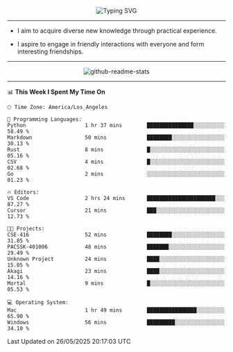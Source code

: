 <p align="center">
  <img src="https://readme-typing-svg.demolab.com?font=Fira+Code&weight=500&size=32&duration=2500&pause=1600&center=true&vCenter=true&random=false&width=1024&height=64&lines=Hi+there+%F0%9F%91%8B;I'm+delighted+you+could+make+it+here+%F0%9F%8E%89;I'm+Harry%2C+a+college+student+still+finding+my+way" alt="Typing SVG" />
</p>


---


- I aim to acquire diverse new knowledge through practical experience.

- I aspire to engage in friendly interactions with everyone and form interesting friendships.


---


<p align="center">
  <img src="https://github-readme-stats.vercel.app/api?username=Harry-Jing&show_icons=true" alt="github-readme-stats"/>
</p>


---

<!--START_SECTION:waka-->
📊 **This Week I Spent My Time On** 

```text
🕑︎ Time Zone: America/Los_Angeles

💬 Programming Languages: 
Python                   1 hr 37 mins        ███████████████░░░░░░░░░░   58.49 % 
Markdown                 50 mins             ████████░░░░░░░░░░░░░░░░░   30.13 % 
Rust                     8 mins              █░░░░░░░░░░░░░░░░░░░░░░░░   05.16 % 
CSV                      4 mins              █░░░░░░░░░░░░░░░░░░░░░░░░   02.68 % 
Go                       2 mins              ░░░░░░░░░░░░░░░░░░░░░░░░░   01.23 % 

🔥 Editors: 
VS Code                  2 hrs 24 mins       ██████████████████████░░░   87.27 % 
Cursor                   21 mins             ███░░░░░░░░░░░░░░░░░░░░░░   12.73 % 

🐱‍💻 Projects: 
CSE-416                  52 mins             ████████░░░░░░░░░░░░░░░░░   31.85 % 
PACSSK-401006            48 mins             ███████░░░░░░░░░░░░░░░░░░   29.49 % 
Unknown Project          24 mins             ████░░░░░░░░░░░░░░░░░░░░░   15.05 % 
Akagi                    23 mins             ████░░░░░░░░░░░░░░░░░░░░░   14.16 % 
Mortal                   9 mins              █░░░░░░░░░░░░░░░░░░░░░░░░   05.53 % 

💻 Operating System: 
Mac                      1 hr 49 mins        ████████████████░░░░░░░░░   65.90 % 
Windows                  56 mins             █████████░░░░░░░░░░░░░░░░   34.10 % 
```


 Last Updated on 26/05/2025 20:17:03 UTC
<!--END_SECTION:waka-->
